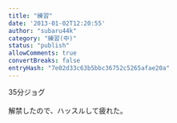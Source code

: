 ```yaml
---
title: "練習"
date: '2013-01-02T12:20:55'
author: "subaru44k"
category: "練習(中)"
status: "publish"
allowComments: true
convertBreaks: false
entryHash: "7e02d33c63b5bbc36752c5265afae20a"
---
```

35分ジョグ<br>
<br>
解禁したので、ハッスルして疲れた。

